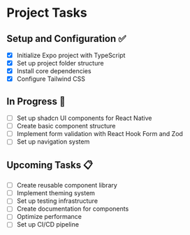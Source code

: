# Project Tasks

## Setup and Configuration ✅
- [x] Initialize Expo project with TypeScript
- [x] Set up project folder structure
- [x] Install core dependencies
- [x] Configure Tailwind CSS

## In Progress 🚀
- [ ] Set up shadcn UI components for React Native
- [ ] Create basic component structure
- [ ] Implement form validation with React Hook Form and Zod
- [ ] Set up navigation system

## Upcoming Tasks 📋
- [ ] Create reusable component library
- [ ] Implement theming system
- [ ] Set up testing infrastructure
- [ ] Create documentation for components
- [ ] Optimize performance
- [ ] Set up CI/CD pipeline